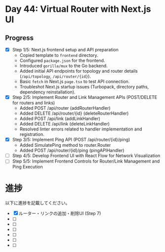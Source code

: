 # Day 44: Virtual Router with Next.js UI

## Progress

- [x] Step 1/5: Next.js frontend setup and API preparation
  - Copied template to `frontend` directory.
  - Configured `package.json` for the frontend.
  - Introduced `gorilla/mux` to the Go backend.
  - Added initial API endpoints for topology and router details (`/api/topology`, `/api/router/{id}`).
  - Basic `fetch` in Next.js `page.tsx` to test API connection.
  - Troubleshot Next.js startup issues (Turbopack, directory paths, dependency reinstallation).
- [x] Step 2/5: Implement Router and Link Management APIs (POST/DELETE for routers and links)
  - Added POST /api/router (addRouterHandler)
  - Added DELETE /api/router/{id} (deleteRouterHandler)
  - Added POST /api/link (addLinkHandler)
  - Added DELETE /api/link (deleteLinkHandler)
  - Resolved linter errors related to handler implementation and registration.
- [x] Step 3/5: Implement Ping API (POST /api/router/{id}/ping)
  - Added SimulatePing method to router.Router
  - Added POST /api/router/{id}/ping (pingAPIHandler)
- [ ] Step 4/5: Develop Frontend UI with React Flow for Network Visualization
- [ ] Step 5/5: Implement Frontend Controls for Router/Link Management and Ping Execution

# 進捗

以下に進捗を記載してください。


- [x] ルーター・リンクの追加・削除UI (Step 7)
- [ ] 
- [ ] 
- [ ] 
- [ ] 
- [ ] 
- [ ]
